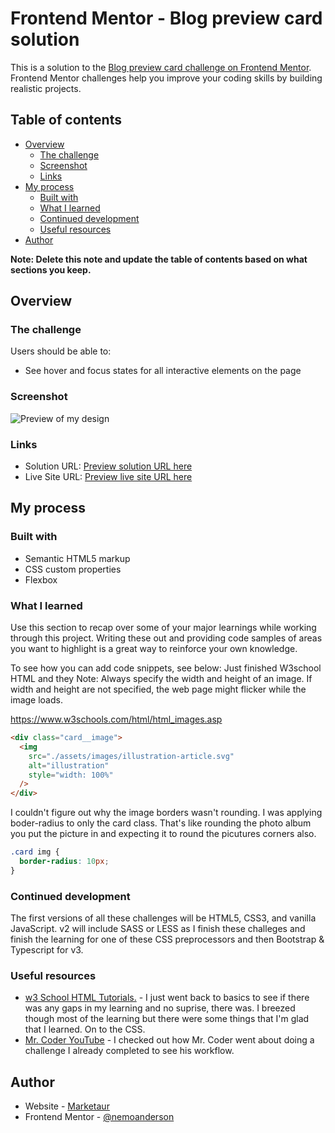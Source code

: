 # Frontend Mentor - Blog preview card solution

This is a solution to the [Blog preview card challenge on Frontend Mentor](https://www.frontendmentor.io/challenges/blog-preview-card-ckPaj01IcS). Frontend Mentor challenges help you improve your coding skills by building realistic projects.

## Table of contents

- [Overview](#overview)
  - [The challenge](#the-challenge)
  - [Screenshot](#screenshot)
  - [Links](#links)
- [My process](#my-process)
  - [Built with](#built-with)
  - [What I learned](#what-i-learned)
  - [Continued development](#continued-development)
  - [Useful resources](#useful-resources)
- [Author](#author)

**Note: Delete this note and update the table of contents based on what sections you keep.**

## Overview

### The challenge

Users should be able to:

- See hover and focus states for all interactive elements on the page

### Screenshot

![Preview of my design](/design/preview.png)

### Links

- Solution URL: [Preview solution URL here](https://www.frontendmentor.io/solutions/blog-preview-card-N0xV5Bz0Zq)
- Live Site URL: [Preview live site URL here](https://nemoanderson.github.io/blog-preview-card-main-copy/)

## My process

### Built with

- Semantic HTML5 markup
- CSS custom properties
- Flexbox

### What I learned

Use this section to recap over some of your major learnings while working through this project. Writing these out and providing code samples of areas you want to highlight is a great way to reinforce your own knowledge.

To see how you can add code snippets, see below:
Just finished W3school HTML and they Note: Always specify the width and height of an image. If width and height are not specified, the web page might flicker while the image loads.

https://www.w3schools.com/html/html_images.asp

```html
<div class="card__image">
  <img
    src="./assets/images/illustration-article.svg"
    alt="illustration"
    style="width: 100%"
  />
</div>
```

I couldn't figure out why the image borders wasn't rounding. I was applying boder-radius to only the card class. That's like rounding the photo album you put the picture in and expecting it to round the picutures corners also.

```css
.card img {
  border-radius: 10px;
}
```

### Continued development

The first versions of all these challenges will be HTML5, CSS3, and vanilla JavaScript. v2 will include SASS or LESS as I finish these challeges and finish the learning for one of these CSS preprocessors and then Bootstrap & Typescript for v3.

### Useful resources

- [w3 School HTML Tutorials.](https://www.w3schools.com/html/default.asp) - I just went back to basics to see if there was any gaps in my learning and no suprise, there was. I breezed though most of the learning but there were some things that I'm glad that I learned. On to the CSS.
- [Mr. Coder YouTube](https://www.youtube.com/watch?v=5BBYPntB-GY) - I checked out how Mr. Coder went about doing a challenge I already completed to see his workflow.

## Author

- Website - [Marketaur](https://www.marketaur.com)
- Frontend Mentor - [@nemoanderson](https://www.frontendmentor.io/profile/nemoanderson)
